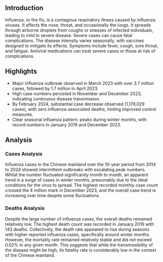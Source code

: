 ## Introduction

Influenza, or the flu, is a contagious respiratory illness caused by influenza viruses. It affects the nose, throat, and occasionally the lungs. It spreads through airborne droplets from coughs or sneezes of infected individuals, leading to mild to severe disease. Severe cases can cause fatal complications. The disease intensity varies seasonally, with vaccines designed to mitigate its effects. Symptoms include fever, cough, sore throat, and fatigue. Antiviral medications can treat severe cases or those at risk of complications.

## Highlights

- Major influenza outbreak observed in March 2023 with over 3.7 million cases, followed by 1.7 million in April 2023. <br/>
- High case numbers persisted in November and December 2023, indicating continuous disease transmission. <br/>
- By February 2024, substantial case decrease observed (1,179,029 cases), with zero influenza-associated deaths, hinting improved control measures. <br/>
- Clear seasonal influenza pattern: peaks during winter months, with record numbers in January 2019 and December 2023. <br/>

## Analysis

### Cases Analysis
Influenza cases in the Chinese mainland over the 10-year period from 2014 to 2024 showed intermittent outbreaks with escalating peak numbers. Whilst the number fluctuated significantly month to month, an apparent trend is a surge of cases in winter months, presumably due to the ideal conditions for the virus to spread. The highest recorded monthly case count crossed the 4 million mark in December 2023, and the overall case trend is increasing over time despite some fluctuations.

### Deaths Analysis
Despite the large number of influenza cases, the overall deaths remained relatively low. The highest death count was recorded in January 2019 with 143 deaths. Collectively, the death rate appeared to rise during seasons with higher reported influenza cases, specifically around winter months. However, the mortality rate remained relatively stable and did not exceed 0.02% in any given month. This suggests that while the transmissibility of the disease might be high, its fatality rate is considerably low in the context of the Chinese mainland.

